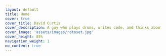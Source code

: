 ```yaml
---
layout: default
title: Home
cover: true
cover_title: David Curtis
cover_description: A guy who plays drums, writes code, and thinks about things.
cover_image: 'assets/images/rotoset.jpg'
cover_height: 85%
navigation_weight: 1
no_content: true
---
```


